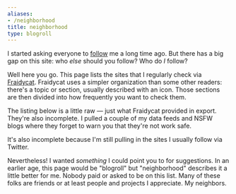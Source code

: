 ```yaml
---
aliases:
- /neighborhood
title: neighborhood
type: blogroll
---
```


I started asking everyone to [follow](follow.md) me a long time ago. But there has a big gap on this site: who *else* should you follow? Who do *I* follow?

Well here you go. This page lists the sites that I regularly check via [Fraidycat](https://fraidyc.at). Fraidycat uses a simpler organization than some other readers: there's a topic or section, usually described with an icon. Those sections are then divided into how frequently you want to check them.

The listing below is a little raw — just what Fraidycat provided in export. They're also incomplete. I pulled a couple of my data feeds and NSFW blogs where they forget to warn you that they're not work safe.

It's also incomplete because I'm still pulling in the sites I usually follow via Twitter.

Nevertheless! I wanted *something* I could point you to for suggestions. In an earlier age, this page would be "blogroll" but "neighborhood" describes it a little better for me. Nobody paid or asked to be on this list. Many of these folks are friends or at least people and projects I appreciate. My neighbors.
